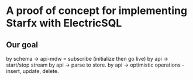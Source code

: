 # A proof of concept for implementing Starfx with ElectricSQL

## Our goal

 by schema -> api-mdw = subscribe (initialize then go live)
 by api -> start/stop stream
 by api -> parse to store.
 by api -> optimistic operations - insert, update, delete.

